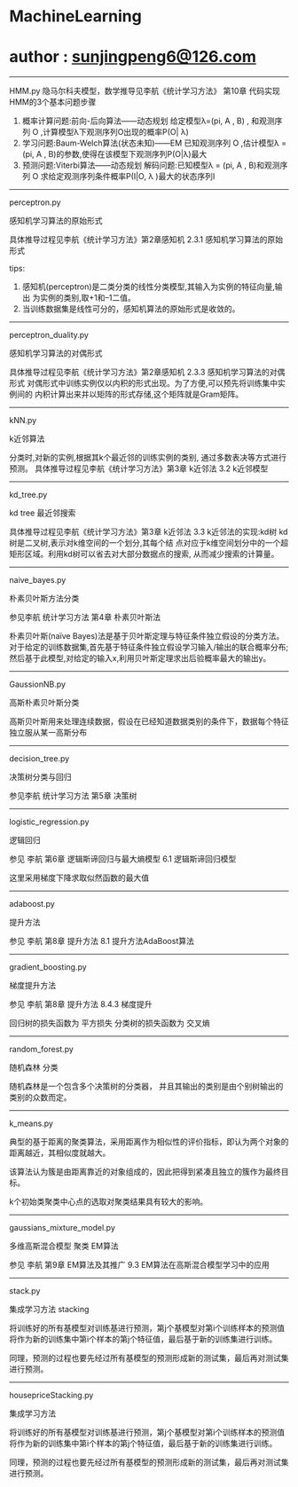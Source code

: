 # MachineLearning
# author : sunjingpeng6@126.com 
---------------------------------------------------------
HMM.py
隐马尔科夫模型，数学推导见李航《统计学习方法》 第10章
代码实现HMM的3个基本问题步骤
 1. 概率计算问题:前向-后向算法——动态规划
 给定模型λ=(pi, A , B) , 和观测序列 O ,计算模型λ下观测序列O出现的概率P(O| λ)
 2. 学习问题:Baum-Welch算法(状态未知)——EM
 已知观测序列 O  ,估计模型λ = (pi, A , B)的参数,使得在该模型下观测序列P(O|λ)最大
 3. 预测问题:Viterbi算法——动态规划
 解码问题:已知模型λ = (pi, A , B)和观测序列 O
 求给定观测序列条件概率P(I|O, λ )最大的状态序列I
 --------------------------------------------------------
perceptron.py

感知机学习算法的原始形式

具体推导过程见李航《统计学习方法》第2章感知机  2.3.1 感知机学习算法的原始形式

tips:
  1. 感知机(perceptron)是二类分类的线性分类模型,其输入为实例的特征向量,输出
  为实例的类别,取+1和–1二值。
  2. 当训练数据集是线性可分的，感知机算法的原始形式是收敛的。
  --------------------------------------------------------
perceptron_duality.py

感知机学习算法的对偶形式

具体推导过程见李航《统计学习方法》第2章感知机  2.3.3 感知机学习算法的对偶形式
对偶形式中训练实例仅以内积的形式出现。为了方便,可以预先将训练集中实例间的
内积计算出来并以矩阵的形式存储,这个矩阵就是Gram矩阵。

------------------------------------------------------------
kNN.py 

k近邻算法

分类时,对新的实例,根据其k个最近邻的训练实例的类别,
通过多数表决等方式进行预测。
具体推导过程见李航《统计学习方法》第3章 k近邻法 3.2 k近邻模型

-------------------------------------------------------------
kd_tree.py

kd tree 最近邻搜索

具体推导过程见李航《统计学习方法》第3章 k近邻法 3.3 k近邻法的实现:kd树
kd树是二叉树,表示对k维空间的一个划分,其每个结
点对应于k维空间划分中的一个超矩形区域。利用kd树可以省去对大部分数据点的搜索,
从而减少搜索的计算量。

--------------------------------------------------------------
naive_bayes.py

朴素贝叶斯方法分类

参见李航 统计学习方法 第4章 朴素贝叶斯法

朴素贝叶斯(naïve Bayes)法是基于贝叶斯定理与特征条件独立假设的分类方法。
对于给定的训练数据集,首先基于特征条件独立假设学习输入/输出的联合概率分布;
然后基于此模型,对给定的输入x,利用贝叶斯定理求出后验概率最大的输出y。

----------------------------------------------------------
GaussionNB.py

高斯朴素贝叶斯分类 

高斯贝叶斯用来处理连续数据，假设在已经知道数据类别的条件下，数据每个特征独立服从某一高斯分布

--------------------------------------------------------------------------
decision_tree.py

决策树分类与回归

参见李航 统计学习方法 第5章 决策树

------------------------------------------------------------------------------

logistic_regression.py

逻辑回归

参见 李航 第6章 逻辑斯谛回归与最大熵模型 6.1 逻辑斯谛回归模型

这里采用梯度下降求取似然函数的最大值

---------------------------------------------------------------------------

adaboost.py

提升方法

参见 李航 第8章 提升方法 8.1 提升方法AdaBoost算法

---------------------------------------------------------------------------

gradient_boosting.py

梯度提升方法

参见 李航 第8章 提升方法 8.4.3 梯度提升

回归树的损失函数为 平方损失
分类树的损失函数为 交叉熵

------------------------------------------------------------------------------

random_forest.py

随机森林 分类

随机森林是一个包含多个决策树的分类器， 并且其输出的类别是由个别树输出的类别的众数而定。

-------------------------------------------------------------------------------

k_means.py 

典型的基于距离的聚类算法，采用距离作为相似性的评价指标，即认为两个对象的距离越近，其相似度就越大。

该算法认为簇是由距离靠近的对象组成的，因此把得到紧凑且独立的簇作为最终目标。

k个初始类聚类中心点的选取对聚类结果具有较大的影响。

---------------------------------------------------------------------

gaussians_mixture_model.py

多维高斯混合模型 聚类 EM算法

参见 李航 第9章 EM算法及其推广 9.3 EM算法在高斯混合模型学习中的应用

------------------------------------------------------------------------------

stack.py

集成学习方法 stacking

将训练好的所有基模型对训练基进行预测，第j个基模型对第i个训练样本的预测值将作为新的训练集中第i个样本的第j个特征值，最后基于新的训练集进行训练。

同理，预测的过程也要先经过所有基模型的预测形成新的测试集，最后再对测试集进行预测。

------------------------------------------------------------------------------

housepriceStacking.py

集成学习方法

将训练好的所有基模型对训练基进行预测，第j个基模型对第i个训练样本的预测值将作为新的训练集中第i个样本的第j个特征值，最后基于新的训练集进行训练。

同理，预测的过程也要先经过所有基模型的预测形成新的测试集，最后再对测试集进行预测。

